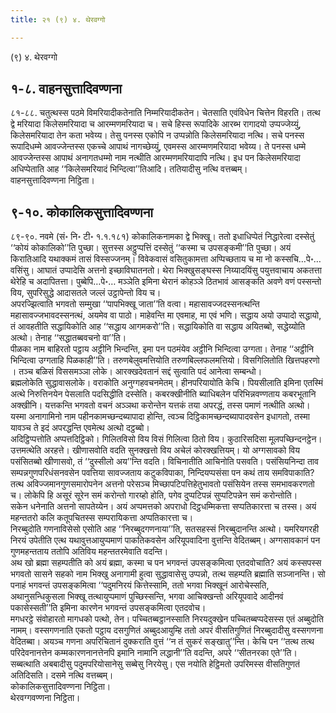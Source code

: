 ```yaml
---
title: २१ (९) ४. थेरवग्गो

---
```

(९) ४. थेरवग्गो  


## १-८. वाहनसुत्तादिवण्णना

८१-८८. चतुत्थस्स पठमे विमरियादीकतेनाति निम्मरियादीकतेन। चेतसाति एवंविधेन चित्तेन विहरति। तत्थ द्वे मरियादा किलेसमरियादा च आरम्मणमरियादा च। सचे हिस्स रूपादिके आरब्भ रागादयो उप्पज्जेय्युं, किलेसमरियादा तेन कता भवेय्य। तेसु पनस्स एकोपि न उप्पन्नोति किलेसमरियादा नत्थि। सचे पनस्स रूपादिधम्मे आवज्जेन्तस्स एकच्चे आपाथं नागच्छेय्युं, एवमस्स आरम्मणमरियादा भवेय्य। ते पनस्स धम्मे आवज्जेन्तस्स आपाथं अनागतधम्मो नाम नत्थीति आरम्मणमरियादापि नत्थि। इध पन किलेसमरियादा अधिप्पेताति आह ‘‘किलेसमरियादं भिन्दित्वा’’तिआदि। ततियादीसु नत्थि वत्तब्बम्।  
वाहनसुत्तादिवण्णना निट्ठिता।  


## ९-१०. कोकालिकसुत्तादिवण्णना

८९-९०. नवमे (सं॰ नि॰ टी॰ १.१.१८१) कोकालिकनामका द्वे भिक्खू। ततो इधाधिप्पेतं निद्धारेत्वा दस्सेतुं ‘‘कोयं कोकालिको’’ति पुच्छा। सुत्तस्स अट्ठुप्पत्तिं दस्सेतुं ‘‘कस्मा च उपसङ्कमी’’ति पुच्छा। अयं किरातिआदि यथाक्कमं तासं विस्सज्जनम्। विवेकवासं वसितुकामत्ता अप्पिच्छताय च मा नो कस्सचि…पे॰… वसिंसु। आघातं उप्पादेसि अत्तनो इच्छाविघातनतो। थेरा भिक्खुसङ्घस्स निय्यादयिंसु पयुत्तवाचाय अकतत्ता थेरेहि च अदापितत्ता। पुब्बेपि…पे॰… मञ्ञेति इमिना थेरानं कोहञ्ञे ठितभावं आसङ्कति अवणे वणं पस्सन्तो विय, सुपरिसुद्धे आदासतले जल्लं उट्ठापेन्तो विय च।  
अपरज्झित्वाति भगवतो सम्मुखा ‘‘पापभिक्खू जाता’’ति वत्वा। महासावज्जदस्सनत्थन्ति महासावज्जभावदस्सनत्थं, अयमेव वा पाठो। माहेवन्ति मा एवमाह, मा एवं भणि। सद्धाय अयो उप्पादो सद्धायो, तं आवहतीति सद्धायिकोति आह ‘‘सद्धाय आगमकरो’’ति। सद्धायिकोति वा सद्धाय अयितब्बो, सद्धेय्योति अत्थो। तेनाह ‘‘सद्धातब्बवचनो वा’’ति।  
पीळका नाम बाहिरतो पट्ठाय अट्ठीनि भिन्दन्ति, इमा पन पठमंयेव अट्ठीनि भिन्दित्वा उग्गता। तेनाह ‘‘अट्ठीनि भिन्दित्वा उग्गताहि पिळकाही’’ति। तरुणबेलुवमत्तियोति तरुणबिल्लफलमत्तियो। विसगिलितोति खित्तपहरणो । तञ्च बळिसं विससमञ्ञा लोके। आरक्खदेवतानं सद्दं सुत्वाति पदं आनेत्वा सम्बन्धो।  
ब्रह्मलोकेति सुद्धावासलोके। वराकोति अनुग्गहवचनमेतम्। हीनपरियायोति केचि। पियसीलाति इमिना एतस्मिं अत्थे निरुत्तिनयेन पेसलाति पदसिद्धीति दस्सेति। कबरक्खीनीति ब्याधिबलेन परिभिन्नवण्णताय कबरभूतानि अक्खीनि। यत्तकन्ति भगवतो वचनं अञ्ञथा करोन्तेन यत्तकं तया अपरद्धं, तस्स पमाणं नत्थीति अत्थो। यस्मा अनागामिनो नाम पहीनकामच्छन्दब्यापादा होन्ति, त्वञ्च दिट्ठिकामच्छन्दब्यापादवसेन इधागतो, तस्मा यावञ्च ते इदं अपरद्धन्ति एवमेत्थ अत्थो दट्ठब्बो।  
अदिट्ठिप्पत्तोति अप्पत्तदिट्ठिको। गिलितविसो विय विसं गिलित्वा ठितो विय। कुठारिसदिसा मूलपच्छिन्दनट्ठेन। उत्तमत्थेति अरहत्ते। खीणासवोति वदति सुनक्खत्तो विय अचेलं कोरक्खत्तियम्। यो अग्गसावको विय पसंसितब्बो खीणासवो, तं ‘‘दुस्सीलो अय’’न्ति वदति। विचिनातीति आचिनोति पसवति। पसंसियनिन्दा ताव सम्पन्नगुणपरिधंसनवसेन पवत्तिया सावज्जताय कटुकविपाका, निन्दियप्पसंसा पन कथं ताय समविपाकाति? तत्थ अविज्जमानगुणसमारोपनेन अत्तनो परेसञ्च मिच्छापटिपत्तिहेतुभावतो पसंसियेन तस्स समभावकरणतो च। लोकेपि हि असूरं सूरेन समं करोन्तो गारय्हो होति, पगेव दुप्पटिपन्नं सुप्पटिपन्नेन समं करोन्तोति।  
सकेन धनेनाति अत्तनो सापतेय्येन। अयं अप्पमत्तको अपराधो दिट्ठधम्मिकत्ता सप्पतिकारत्ता च तस्स। अयं महन्ततरो कलि कतूपचितस्स सम्परायिकत्ता अप्पतिकारत्ता च।  
निरब्बुदोति गणनाविसेसो एसोति आह ‘‘निरब्बुदगणनाया’’ति, सतसहस्सं निरब्बुदानन्ति अत्थो। यमरियगरही निरयं उपेतीति एत्थ यथावुत्तआयुप्पमाणं पाकतिकवसेन अरियूपवादिना वुत्तन्ति वेदितब्बम्। अग्गसावकानं पन गुणमहन्तताय ततोपि अतिविय महन्ततरमेवाति वदन्ति।  
अथ खो ब्रह्मा सहम्पतीति को अयं ब्रह्मा, कस्मा च पन भगवन्तं उपसङ्कमित्वा एतदवोचाति? अयं कस्सपस्स भगवतो सासने सहको नाम भिक्खु अनागामी हुत्वा सुद्धावासेसु उप्पन्नो, तत्थ सहम्पति ब्रह्माति सञ्जानन्ति। सो पनाहं भगवन्तं उपसङ्कमित्वा ‘‘पदुमनिरयं कित्तेस्सामि, ततो भगवा भिक्खूनं आरोचेस्सति, अथानुसन्धिकुसला भिक्खू तत्थायुप्पमाणं पुच्छिस्सन्ति, भगवा आचिक्खन्तो अरियूपवादे आदीनवं पकासेस्सती’’ति इमिना कारणेन भगवन्तं उपसङ्कमित्वा एतदवोच।  
मगधरट्ठे संवोहारतो मागधको पत्थो, तेन। पच्चितब्बट्ठानस्साति निरयदुक्खेन पच्चितब्बप्पदेसस्स एतं अब्बुदोति नामम्। वस्सगणनाति एकतो पट्ठाय दसगुणितं अब्बुदआयुम्हि ततो अपरं वीसतिगुणितं निरब्बुदादीसु वस्सगणना वेदितब्बा। अयञ्च गणना अपरिचितानं दुक्कराति वुत्तं ‘‘न तं सुकरं सङ्खातु’’न्ति। केचि पन ‘‘तत्थ तत्थ परिदेवनानत्तेन कम्मकारणनानत्तेनपि इमानि नामानि लद्धानी’’ति वदन्ति, अपरे ‘‘सीतनरका एते’’ति। सब्बत्थाति अबबादीसु पदुमपरियोसानेसु सब्बेसु निरयेसु। एस नयोति हेट्ठिमतो उपरिमस्स वीसतिगुणतं अतिदिसति। दसमे नत्थि वत्तब्बम्।  
कोकालिकसुत्तादिवण्णना निट्ठिता।  
थेरवग्गवण्णना निट्ठिता।  